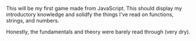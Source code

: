 This will be my first game made from JavaScript. This should display my introductory knowledge and solidfy the things I've read on functions, strings, and numbers.

Honestly, the fundamentals and theory were barely read through (very dry).
